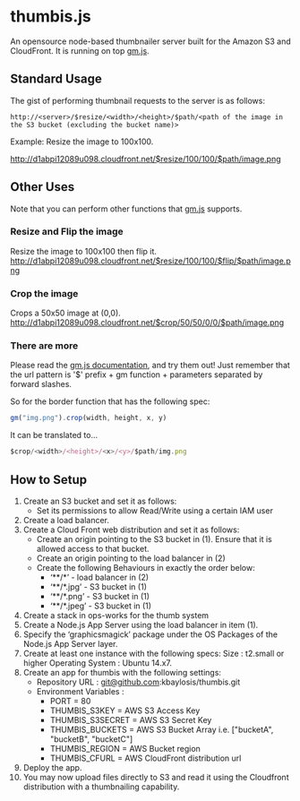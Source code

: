# thumbis.js
An opensource node-based thumbnailer server built for the Amazon S3 and CloudFront. It is running on top [gm.js](http://aheckmann.github.io/gm/).

## Standard Usage
The gist of performing thumbnail requests to the server is as follows:

```
http://<server>/$resize/<width>/<height>/$path/<path of the image in the S3 bucket (excluding the bucket name)>
```

Example:
Resize the image to 100x100.

http://d1abpi12089u098.cloudfront.net/$resize/100/100/$path/image.png

## Other Uses

Note that you can perform other functions that [gm.js](http://aheckmann.github.io/gm/) supports. 

### Resize and Flip the image
Resize the image to 100x100 then flip it.
http://d1abpi12089u098.cloudfront.net/$resize/100/100/$flip/$path/image.png

### Crop the image
Crops a 50x50 image at (0,0).
http://d1abpi12089u098.cloudfront.net/$crop/50/50/0/0/$path/image.png

### There are more
Please read the [gm.js documentation](http://aheckmann.github.io/gm/docs.html), and try them out! 
Just remember that the url pattern is '$' prefix + gm function + parameters separated by forward slashes.

So for the border function that has the following spec:

```javascript
gm("img.png").crop(width, height, x, y)
```

It can be translated to...

```javascript
$crop/<width>/<height>/<x>/<y>/$path/img.png
```

## How to Setup
1. Create an S3 bucket and set it as follows:
	* Set its permissions to allow Read/Write using a certain IAM user
2. Create a load balancer.
3. Create a Cloud Front web distribution and set it as follows:
	* Create an origin pointing to the S3 bucket in (1). Ensure that it is allowed access to that bucket.
	* Create an origin pointing to the load balancer in (2)
	* Create the following Behaviours in exactly the order below:
		- ‘\*\*/\*’ - load balancer in (2)
		- ‘\*\*/\*.jpg’ - S3 bucket in (1)
		- ‘\*\*/\*.png’ - S3 bucket in (1)
		- ‘\*\*/\*.jpeg’ - S3 bucket in (1)
4. Create a stack in ops-works for the thumb system
5. Create a Node.js App Server using the load balancer in item (1).
6. Specify the ‘graphicsmagick’ package under the OS Packages of the Node.js App Server layer.
7. Create at least one instance with the following specs:
	Size : t2.small or higher
	Operating System : Ubuntu 14.x7.
8. Create an app for thumbis with the following settings:
	* Repository URL : git@github.com:kbaylosis/thumbis.git
	* Environment Variables :
		- PORT = 80
		- THUMBIS_S3KEY = AWS S3 Access Key
		- THUMBIS_S3SECRET = AWS S3 Secret Key
		- THUMBIS_BUCKETS = AWS S3 Bucket Array i.e. ["bucketA", "bucketB", "bucketC"]
		- THUMBIS_REGION = AWS Bucket region
		- THUMBIS_CFURL = AWS CloudFront distribution url
9. Deploy the app.
10. You may now upload files directly to S3 and read it using the Cloudfront distribution with a thumbnailing capability.

